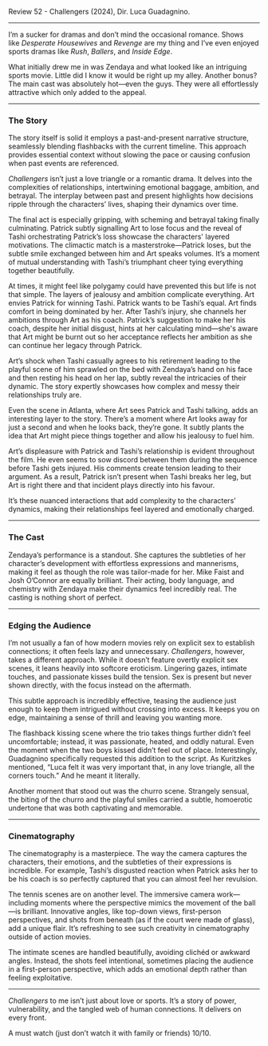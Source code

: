 Review 52 - Challengers (2024), Dir. Luca Guadagnino.

---

I’m a sucker for dramas and don’t mind the occasional romance. Shows like _Desperate Housewives_ and _Revenge_ are my thing and I’ve even enjoyed sports dramas like _Rush_, _Ballers_, and _Inside Edge_.

What initially drew me in was Zendaya and what looked like an intriguing sports movie. Little did I know it would be right up my alley. Another bonus? The main cast was absolutely hot—even the guys. They were all effortlessly attractive which only added to the appeal.

---

### The Story

The story itself is solid it employs a past-and-present narrative structure, seamlessly blending flashbacks with the current timeline. This approach provides essential context without slowing the pace or causing confusion when past events are referenced.

_Challengers_ isn’t just a love triangle or a romantic drama. It delves into the complexities of relationships, intertwining emotional baggage, ambition, and betrayal. The interplay between past and present highlights how decisions ripple through the characters’ lives, shaping their dynamics over time.

The final act is especially gripping, with scheming and betrayal taking finally culminating. Patrick subtly signalling Art to lose focus and the reveal of Tashi orchestrating Patrick’s loss showcase the characters' layered motivations. The climactic match is a masterstroke—Patrick loses, but the subtle smile exchanged between him and Art speaks volumes. It’s a moment of mutual understanding with Tashi’s triumphant cheer tying everything together beautifully.

At times, it might feel like polygamy could have prevented this but life is not that simple. The layers of jealousy and ambition complicate everything. Art envies Patrick for winning Tashi. Patrick wants to be Tashi’s equal. Art finds comfort in being dominated by her. After Tashi’s injury, she channels her ambitions through Art as his coach. Patrick’s suggestion to make her his coach, despite her initial disgust, hints at her calculating mind—she's aware that Art might be burnt out so her acceptance reflects her ambition as she can continue her legacy through Patrick.

Art’s shock when Tashi casually agrees to his retirement leading to the playful scene of him sprawled on the bed with Zendaya’s hand on his face and then resting his head on her lap, subtly reveal the intricacies of their dynamic. The story expertly showcases how complex and messy their relationships truly are.

Even the scene in Atlanta, where Art sees Patrick and Tashi talking, adds an interesting layer to the story. There’s a moment where Art looks away for just a second and when he looks back, they’re gone. It subtly plants the idea that Art might piece things together and allow his jealousy to fuel him.

Art’s displeasure with Patrick and Tashi’s relationship is evident throughout the film. He even seems to sow discord between them during the sequence before Tashi gets injured. His comments create tension leading to their argument. As a result, Patrick isn’t present when Tashi breaks her leg, but Art is right there and that incident plays directly into his favour.

It’s these nuanced interactions that add complexity to the characters’ dynamics, making their relationships feel layered and emotionally charged.

---

### The Cast

Zendaya’s performance is a standout. She captures the subtleties of her character’s development with effortless expressions and mannerisms, making it feel as though the role was tailor-made for her. Mike Faist and Josh O’Connor are equally brilliant. Their acting, body language, and chemistry with Zendaya make their dynamics feel incredibly real. The casting is nothing short of perfect.

---

### Edging the Audience

I’m not usually a fan of how modern movies rely on explicit sex to establish connections; it often feels lazy and unnecessary. _Challengers_, however, takes a different approach. While it doesn’t feature overtly explicit sex scenes, it leans heavily into softcore eroticism. Lingering gazes, intimate touches, and passionate kisses build the tension. Sex is present but never shown directly, with the focus instead on the aftermath.

This subtle approach is incredibly effective, teasing the audience just enough to keep them intrigued without crossing into excess. It keeps you on edge, maintaining a sense of thrill and leaving you wanting more.

The flashback kissing scene where the trio takes things further didn’t feel uncomfortable; instead, it was passionate, heated, and oddly natural. Even the moment when the two boys kissed didn’t feel out of place. Interestingly, Guadagnino specifically requested this addition to the script. As Kuritzkes mentioned, “Luca felt it was very important that, in any love triangle, all the corners touch.” And he meant it literally.

Another moment that stood out was the churro scene. Strangely sensual, the biting of the churro and the playful smiles carried a subtle, homoerotic undertone that was both captivating and memorable.

---

### Cinematography

The cinematography is a masterpiece. The way the camera captures the characters, their emotions, and the subtleties of their expressions is incredible. For example, Tashi’s disgusted reaction when Patrick asks her to be his coach is so perfectly captured that you can almost feel her revulsion.

The tennis scenes are on another level. The immersive camera work—including moments where the perspective mimics the movement of the ball—is brilliant. Innovative angles, like top-down views, first-person perspectives, and shots from beneath (as if the court were made of glass), add a unique flair. It’s refreshing to see such creativity in cinematography outside of action movies.

The intimate scenes are handled beautifully, avoiding clichéd or awkward angles. Instead, the shots feel intentional, sometimes placing the audience in a first-person perspective, which adds an emotional depth rather than feeling exploitative.

---

_Challengers_ to me isn’t just about love or sports. It’s a story of power, vulnerability, and the tangled web of human connections. It delivers on every front.

A must watch (just don’t watch it with family or friends) 10/10.